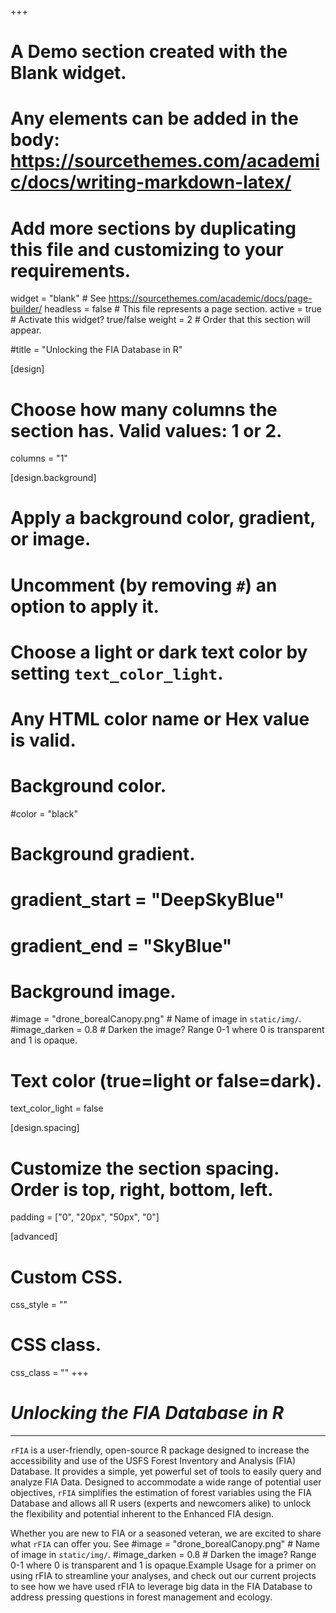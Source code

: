 +++
# A Demo section created with the Blank widget.
# Any elements can be added in the body: https://sourcethemes.com/academic/docs/writing-markdown-latex/
# Add more sections by duplicating this file and customizing to your requirements.

widget = "blank"  # See https://sourcethemes.com/academic/docs/page-builder/
headless = false  # This file represents a page section.
active = true  # Activate this widget? true/false
weight = 2  # Order that this section will appear.

#title = "Unlocking the FIA Database in R"

[design]
  # Choose how many columns the section has. Valid values: 1 or 2.
  columns = "1"

[design.background]
  # Apply a background color, gradient, or image.
  #   Uncomment (by removing `#`) an option to apply it.
  #   Choose a light or dark text color by setting `text_color_light`.
  #   Any HTML color name or Hex value is valid.

  # Background color.
  #color = "black"
  
  # Background gradient.
  # gradient_start = "DeepSkyBlue"
  # gradient_end = "SkyBlue"
  
  # Background image.
  #image = "drone_borealCanopy.png"  # Name of image in `static/img/`.
  #image_darken = 0.8 # Darken the image? Range 0-1 where 0 is transparent and 1 is opaque.


  # Text color (true=light or false=dark).
  text_color_light = false

[design.spacing]
  # Customize the section spacing. Order is top, right, bottom, left.
  padding = ["0", "20px", "50px", "0"]

[advanced]
 # Custom CSS. 
 css_style = ""
 
 # CSS class.
 css_class = ""
+++
# _**Unlocking the FIA Database in R**_

-----------------------------------------


`rFIA` is a user-friendly, open-source R package designed to increase the accessibility and use of the USFS Forest Inventory and Analysis (FIA) Database. It provides a simple, yet powerful set of tools to easily query and analyze FIA Data. Designed to accommodate a wide range of potential user objectives, `rFIA` simplifies the estimation of forest variables using the FIA Database and allows all R users (experts and newcomers alike) to unlock the flexibility and potential inherent to the Enhanced FIA design.

Whether you are new to FIA or a seasoned veteran, we are excited to share what `rFIA` can offer you. See   #image = "drone_borealCanopy.png"  # Name of image in `static/img/`.
  #image_darken = 0.8 # Darken the image? Range 0-1 where 0 is transparent and 1 is opaque.Example Usage for a primer on using rFIA to streamline your analyses, and check out our current projects to see how we have used rFIA to leverage big data in the FIA Database to address pressing questions in forest management and ecology. 
